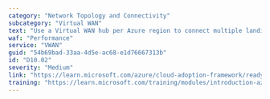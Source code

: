 ```yaml
---
category: "Network Topology and Connectivity"
subcategory: "Virtual WAN"
text: "Use a Virtual WAN hub per Azure region to connect multiple landing zones together across Azure regions via a common global Azure Virtual WAN."
waf: "Performance"
service: "VWAN"
guid: "54b69bad-33aa-4d5e-ac68-e1d76667313b"
id: "D10.02"
severity: "Medium"
link: "https://learn.microsoft.com/azure/cloud-adoption-framework/ready/azure-best-practices/virtual-wan-network-topology#virtual-wan-network-design-recommendationst"
training: "https://learn.microsoft.com/training/modules/introduction-azure-virtual-wan/"
---
```

